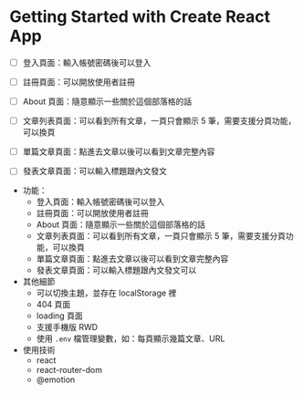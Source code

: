 # Getting Started with Create React App

- [ ] 登入頁面：輸入帳號密碼後可以登入
- [ ] 註冊頁面：可以開放使用者註冊
- [ ] About 頁面：隨意顯示一些關於這個部落格的話
- [ ] 文章列表頁面：可以看到所有文章，一頁只會顯示 5 筆，需要支援分頁功能，可以換頁
- [ ] 單篇文章頁面：點進去文章以後可以看到文章完整內容
- [ ] 發表文章頁面：可以輸入標題跟內文發文


- 功能：
  - 登入頁面：輸入帳號密碼後可以登入
  - 註冊頁面：可以開放使用者註冊
  - About 頁面：隨意顯示一些關於這個部落格的話
  - 文章列表頁面：可以看到所有文章，一頁只會顯示 5 筆，需要支援分頁功能，可以換頁
  - 單篇文章頁面：點進去文章以後可以看到文章完整內容
  - 發表文章頁面：可以輸入標題跟內文發文可以
- 其他細節
  - 可以切換主題，並存在 localStorage 裡
  - 404 頁面
  - loading 頁面
  - 支援手機版 RWD
  - 使用 `.env` 檔管理變數，如：每頁顯示幾篇文章、URL
- 使用技術
  - react
  - react-router-dom
  - @emotion